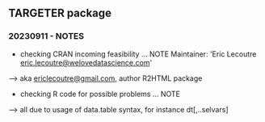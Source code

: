 ## TARGETER package 


### 20230911 - NOTES

* checking CRAN incoming feasibility ... NOTE
Maintainer: 'Eric Lecoutre <eric.lecoutre@welovedatascience.com>'

--> aka ericlecoutre@gmail.com, author R2HTML package

* checking R code for possible problems ... NOTE

--> all due to usage of data.table syntax, for instance dt[,..selvars]
